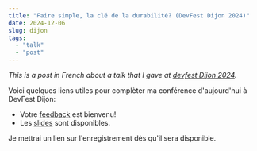 ```yaml
---
title: "Faire simple, la clé de la durabilité? (DevFest Dijon 2024)"
date: 2024-12-06
slug: dijon
tags: 
  - "talk"
  - "post"
---
```


_This is a post in French about a talk that I gave at 
[devfest Dijon 2024](https://devfest.developers-group-dijon.fr/)._

Voici quelques liens utiles pour complèter ma
conférence d'aujourd'hui à DevFest Dijon:

- Votre [feedback](https://openfeedback.io/devfest-dijon-2024/2024-12-06/3rb92EY4gWzUQwDK3FlS) est bienvenu!
- Les [slides](https://files.codeconsult.ch/slides/devfest-dijon-simplicity-bertrand-2024.pdf) sont disponibles.

Je mettrai un lien sur l'enregistrement dès qu'il sera
disponible.